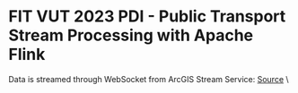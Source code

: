 # FIT VUT 2023 PDI - Public Transport Stream Processing with Apache Flink 
Data is streamed through WebSocket from ArcGIS Stream Service: [Source]((https://data.brno.cz/datasets/mestobrno::polohy-vozidel-hromadn%C3%A9-dopravy-public-transit-positional-data/about)https://data.brno.cz/datasets/mestobrno::polohy-vozidel-hromadn%C3%A9-dopravy-public-transit-positional-data/about) \\
